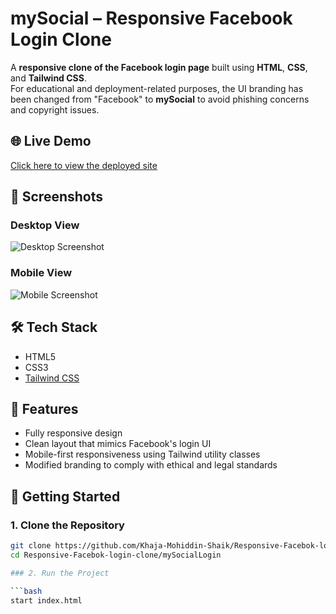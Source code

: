# mySocial – Responsive Facebook Login Clone

A **responsive clone of the Facebook login page** built using **HTML**, **CSS**, and **Tailwind CSS**.  
For educational and deployment-related purposes, the UI branding has been changed from "Facebook" to **mySocial** to avoid phishing concerns and copyright issues.

## 🌐 Live Demo

[Click here to view the deployed site](https://responsive-my-social-login.onrender.com)

## 📸 Screenshots

### Desktop View

![Desktop Screenshot](mySocialLogin/screenshot.png)

### Mobile View

![Mobile Screenshot](mySocialLogin/mobile.png)

## 🛠️ Tech Stack

- HTML5
- CSS3
- [Tailwind CSS](https://tailwindcss.com/)

## 📱 Features

- Fully responsive design
- Clean layout that mimics Facebook's login UI
- Mobile-first responsiveness using Tailwind utility classes
- Modified branding to comply with ethical and legal standards

## 🚀 Getting Started

### 1. Clone the Repository

```bash
git clone https://github.com/Khaja-Mohiddin-Shaik/Responsive-Facebok-login-clone.git
cd Responsive-Facebok-login-clone/mySocialLogin

### 2. Run the Project

```bash
start index.html
